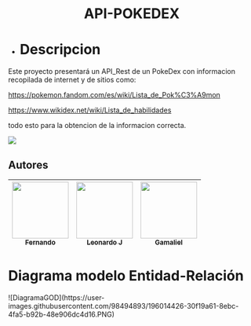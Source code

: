 <h1 align="center" zise=20> API-POKEDEX </h1>

* <h1 aling="center" zise=15> Descripcion </h1>

Este proyecto presentará un API_Rest de un PokeDex con informacion recopilada de internet y de sitios como:

https://pokemon.fandom.com/es/wiki/Lista_de_Pok%C3%A9mon
    
https://www.wikidex.net/wiki/Lista_de_habilidades


todo esto para la obtencion de la informacion correcta.

<p align="left">
    <img src="https://img.shields.io/badge/STATUS-EN%20DESAROLLO-green">
</p>

## Autores


| [<img src="https://user-images.githubusercontent.com/98494893/196017797-b916792d-df1c-460e-b850-8cd9afdd3e10.png" width=115><br><sub>Fernando</sub>](https://github.com/Fernandodani) | [<img src="https://user-images.githubusercontent.com/98494893/196018278-e7007b9a-3f62-4282-897b-3d8b9bfcaa29.png" width=115><br><sub>Leonardo J</sub>](https://github.com/Max-500) |  [<img src="https://user-images.githubusercontent.com/98494893/196018346-e55af929-ae56-4fa9-862f-75dbab155cb3.png" width=115><br><sub>Gamaliel</sub>](https://github.com/YhanderGDiazP) |
| :---: | :---: | :---: |

<h1 zise=15>Diagrama modelo Entidad-Relación</h1>
![DiagramaGOD](https://user-images.githubusercontent.com/98494893/196014426-30f19a61-8ebc-4fa5-b92b-48e906dc4d16.PNG)




